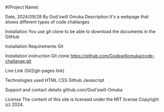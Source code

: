 #(Project Name)

Date, 2024/09/28
By God'swill Omuka
Description
It's a webpage that shows different types of code challanges

Installation
You use git clone to be able to download the documents in the GitHub

Installation Requirements
Git

Installation instruction
Git clone https://github.com/Godswillomuka/code-challange.git

Live Link
[Git](gh-pages link)

Technologies used
HTML CSS Github Javascript

Support and contact details
github.com/God'swill-Omuka

License
The content of this site is licensed under the MIT license Copyright (c) 2024.